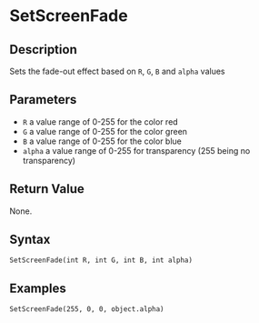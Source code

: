 # SetScreenFade

## Description
Sets the fade-out effect based on `R`, `G`, `B` and `alpha` values

## Parameters
- `R`
a value range of 0-255 for the color red
- `G`
a value range of 0-255 for the color green
- `B`
a value range of 0-255 for the color blue
- `alpha`
a value range of 0-255 for transparency (255 being no transparency)

## Return Value
None.

## Syntax
```
SetScreenFade(int R, int G, int B, int alpha)
```

## Examples
```
SetScreenFade(255, 0, 0, object.alpha)
```